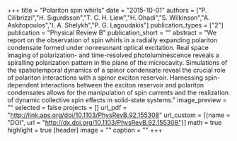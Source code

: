 +++
title = "Polariton spin whirls"
date = "2015-10-01"
authors = ["P. Cilibrizzi","H. Sigurdsson","T. C. H. Liew","H. Ohadi","S. Wilkinson","A. Askitopoulos","I. A. Shelykh","P. G. Lagoudakis"]
publication_types = ["2"]
publication = "Physical Review B"
publication_short = ""
abstract = "We report on the observation of spin whirls in a radially expanding polariton condensate formed under nonresonant optical excitation. Real space imaging of polarization- and time-resolved photoluminescence reveals a spiralling polarization pattern in the plane of the microcavity. Simulations of the spatiotemporal dynamics of a spinor condensate reveal the crucial role of polariton interactions with a spinor exciton reservoir. Harnessing spin-dependent interactions between the exciton reservoir and polariton condensates allows for the manipulation of spin currents and the realization of dynamic collective spin effects in solid-state systems."
image_preview = ""
selected = false
projects = []
url_pdf = "http://link.aps.org/doi/10.1103/PhysRevB.92.155308"
url_custom = [{name = "DOI", url = "http://dx.doi.org/10.1103/PhysRevB.92.155308"}]
math = true
highlight = true
[header]
image = ""
caption = ""
+++

